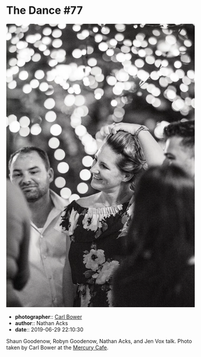 # The Dance \#77

![Shaun Goodenow, Robyn Goodenow, Nathan Acks, and Jen Vox talk](assets/2019-06-29-set-4-the-dance-77.webp)

* **photographer**:: [Carl Bower](https://carlbowerphotos.com)  
* **author**:: Nathan Acks  
* **date**:: 2019-06-29 22:10:30

Shaun Goodenow, Robyn Goodenow, Nathan Acks, and Jen Vox talk. Photo taken by Carl Bower at the [Mercury Cafe](http://mercurycafe.com).

